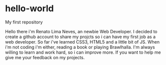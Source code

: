 # hello-world
My first repository

Hello there i'm Renato Lima Neves, an newbie Web Developer. I decided to create a github account to share my projcts so i can have my first job as a web developer. So far i've learned CSS3, HTML5 and a little bit of JS. 
When i'm not coding i'm either, reading a book or playing Brawlhalla. I'm always willing to learn and work hard, so i can improve more.
If you want to help me give me your feedback on my projects.
